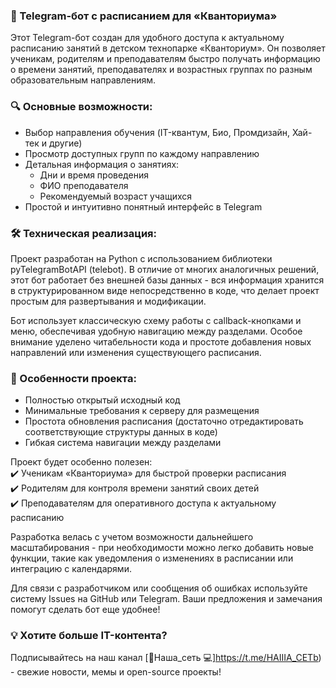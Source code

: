 ### 🤖 Telegram-бот с расписанием для «Кванториума»  

Этот Telegram-бот создан для удобного доступа к актуальному расписанию занятий в детском технопарке «Кванториум». Он позволяет ученикам, родителям и преподавателям быстро получать информацию о времени занятий, преподавателях и возрастных группах по разным образовательным направлениям.  

### 🔍 Основные возможности:  
- Выбор направления обучения (IT-квантум, Био, Промдизайн, Хай-тек и другие)  
- Просмотр доступных групп по каждому направлению  
- Детальная информация о занятиях:  
  - Дни и время проведения  
  - ФИО преподавателя  
  - Рекомендуемый возраст учащихся  
- Простой и интуитивно понятный интерфейс в Telegram  

### 🛠 Техническая реализация:  
Проект разработан на Python с использованием библиотеки pyTelegramBotAPI (telebot). В отличие от многих аналогичных решений, этот бот работает без внешней базы данных - вся информация хранится в структурированном виде непосредственно в коде, что делает проект простым для развертывания и модификации.  

Бот использует классическую схему работы с callback-кнопками и меню, обеспечивая удобную навигацию между разделами. Особое внимание уделено читабельности кода и простоте добавления новых направлений или изменения существующего расписания.  

### 🔧 Особенности проекта:  
- Полностью открытый исходный код  
- Минимальные требования к серверу для размещения  
- Простота обновления расписания (достаточно отредактировать соответствующие структуры данных в коде)  
- Гибкая система навигации между разделами  

Проект будет особенно полезен:  
✔️ Ученикам «Кванториума» для быстрой проверки расписания  
✔️ Родителям для контроля времени занятий своих детей  
✔️ Преподавателям для оперативного доступа к актуальному расписанию  

Разработка велась с учетом возможности дальнейшего масштабирования - при необходимости можно легко добавить новые функции, такие как уведомления о изменениях в расписании или интеграцию с календарями.  

Для связи с разработчиком или сообщения об ошибках используйте систему Issues на GitHub или Telegram. Ваши предложения и замечания помогут сделать бот еще удобнее!



### 💡 Хотите больше IT-контента?  
Подписывайтесь на наш канал [📱Наша_сеть 💻]https://t.me/HAIIIA_CETb) - свежие новости, мемы и open-source проекты!
